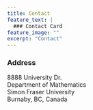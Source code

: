 ```yaml
---
title: Contact
feature_text: |
  ### Contact Card
feature_image: ""
excerpt: "Contact"
---
```


### Address

8888 University Dr.   
Department of Mathematics  
Simon Fraser University  
Burnaby, BC, Canada
